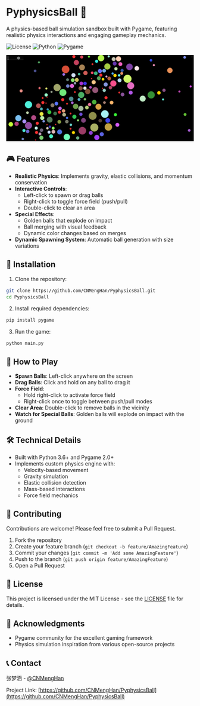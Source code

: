 # PyphysicsBall 🎯

A physics-based ball simulation sandbox built with Pygame, featuring realistic physics interactions and engaging gameplay mechanics.

![License](https://img.shields.io/github/license/CNMengHan/PyphysicsBall)
![Python](https://img.shields.io/badge/python-3.6+-blue.svg)
![Pygame](https://img.shields.io/badge/pygame-2.0+-blue.svg)

![Game Screenshot](img/!pyg20250112-061032.png)

## 🎮 Features

- **Realistic Physics**: Implements gravity, elastic collisions, and momentum conservation
- **Interactive Controls**:
  - Left-click to spawn or drag balls
  - Right-click to toggle force field (push/pull)
  - Double-click to clear an area
- **Special Effects**:
  - Golden balls that explode on impact
  - Ball merging with visual feedback
  - Dynamic color changes based on merges
- **Dynamic Spawning System**: Automatic ball generation with size variations

## 🚀 Installation

1. Clone the repository:
```bash
git clone https://github.com/CNMengHan/PyphysicsBall.git
cd PyphysicsBall
```

2. Install required dependencies:
```bash
pip install pygame
```

3. Run the game:
```bash
python main.py
```

## 🎯 How to Play

- **Spawn Balls**: Left-click anywhere on the screen
- **Drag Balls**: Click and hold on any ball to drag it
- **Force Field**: 
  - Hold right-click to activate force field
  - Right-click once to toggle between push/pull modes
- **Clear Area**: Double-click to remove balls in the vicinity
- **Watch for Special Balls**: Golden balls will explode on impact with the ground

## 🛠️ Technical Details

- Built with Python 3.6+ and Pygame 2.0+
- Implements custom physics engine with:
  - Velocity-based movement
  - Gravity simulation
  - Elastic collision detection
  - Mass-based interactions
  - Force field mechanics

## 🤝 Contributing

Contributions are welcome! Please feel free to submit a Pull Request.

1. Fork the repository
2. Create your feature branch (`git checkout -b feature/AmazingFeature`)
3. Commit your changes (`git commit -m 'Add some AmazingFeature'`)
4. Push to the branch (`git push origin feature/AmazingFeature`)
5. Open a Pull Request

## 📝 License

This project is licensed under the MIT License - see the [LICENSE](LICENSE) file for details.

## 🙏 Acknowledgments

- Pygame community for the excellent gaming framework
- Physics simulation inspiration from various open-source projects

## 📞 Contact

张梦涵 - [@CNMengHan](https://github.com/CNMengHan)

Project Link: [https://github.com/CNMengHan/PyphysicsBall](https://github.com/CNMengHan/PyphysicsBall)
